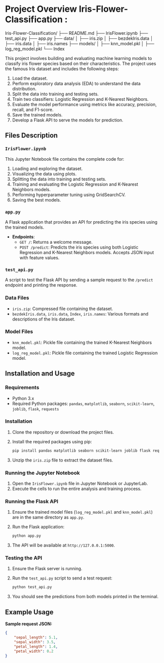 # Project Overview Iris-Flower-Classification :

Iris-Flower-Classification/
├── README.md
├── IrisFlower.ipynb
├── test_api.py
├── app.py
├── data/
│   ├── iris.zip
│   ├── bezdekIris.data
│   ├── iris.data
│   ├── iris.names
├── models/
│   ├── knn_model.pkl
│   ├── log_reg_model.pkl
└── Index

This project involves building and evaluating machine learning models to classify iris flower species based on their characteristics. The project uses the famous Iris dataset and includes the following steps:

1. Load the dataset.
2. Perform exploratory data analysis (EDA) to understand the data distribution.
3. Split the data into training and testing sets.
4. Train two classifiers: Logistic Regression and K-Nearest Neighbors.
5. Evaluate the model performance using metrics like accuracy, precision, recall, and F1-score.
6. Save the trained models.
7. Develop a Flask API to serve the models for prediction.

## Files Description

### `IrisFlower.ipynb`

This Jupyter Notebook file contains the complete code for:

1. Loading and exploring the dataset.
2. Visualizing the data using plots.
3. Splitting the data into training and testing sets.
4. Training and evaluating the Logistic Regression and K-Nearest Neighbors models.
5. Performing hyperparameter tuning using GridSearchCV.
6. Saving the best models.

### `app.py`

A Flask application that provides an API for predicting the iris species using the trained models.

- **Endpoints**:
  - `GET /`: Returns a welcome message.
  - `POST /predict`: Predicts the iris species using both Logistic Regression and K-Nearest Neighbors models. Accepts JSON input with feature values.

### `test_api.py`

A script to test the Flask API by sending a sample request to the `/predict` endpoint and printing the response.

### Data Files

- `iris.zip`: Compressed file containing the dataset.
- `bezdekIris.data`, `iris.data`, `Index`, `iris.names`: Various formats and descriptions of the Iris dataset.

### Model Files

- `knn_model.pkl`: Pickle file containing the trained K-Nearest Neighbors model.
- `log_reg_model.pkl`: Pickle file containing the trained Logistic Regression model.

## Installation and Usage

### Requirements

- Python 3.x
- Required Python packages: `pandas`, `matplotlib`, `seaborn`, `scikit-learn`, `joblib`, `flask`, `requests`

### Installation

1. Clone the repository or download the project files.
2. Install the required packages using pip:

    ```sh
    pip install pandas matplotlib seaborn scikit-learn joblib flask requests
    ```

3. Unzip the `iris.zip` file to extract the dataset files.

### Running the Jupyter Notebook

1. Open the `IrisFlower.ipynb` file in Jupyter Notebook or JupyterLab.
2. Execute the cells to run the entire analysis and training process.

### Running the Flask API

1. Ensure the trained model files (`log_reg_model.pkl` and `knn_model.pkl`) are in the same directory as `app.py`.
2. Run the Flask application:

    ```sh
    python app.py
    ```

3. The API will be available at `http://127.0.0.1:5000`.

### Testing the API

1. Ensure the Flask server is running.
2. Run the `test_api.py` script to send a test request:

    ```sh
    python test_api.py
    ```

3. You should see the predictions from both models printed in the terminal.

## Example Usage

**Sample request JSON:**

```json
{
    "sepal_length": 5.1,
    "sepal_width": 3.5,
    "petal_length": 1.4,
    "petal_width": 0.2
}

